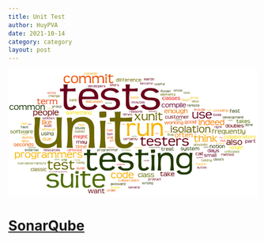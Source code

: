 ```yaml
---
title: Unit Test
author: HuyPVA
date: 2021-10-14
category: category
layout: post
---
```


<div align="center">
    <img src="../assets/images/unit_test.png"/>
</div>

# [SonarQube](../unit-test/unit-test-sonar-qube)